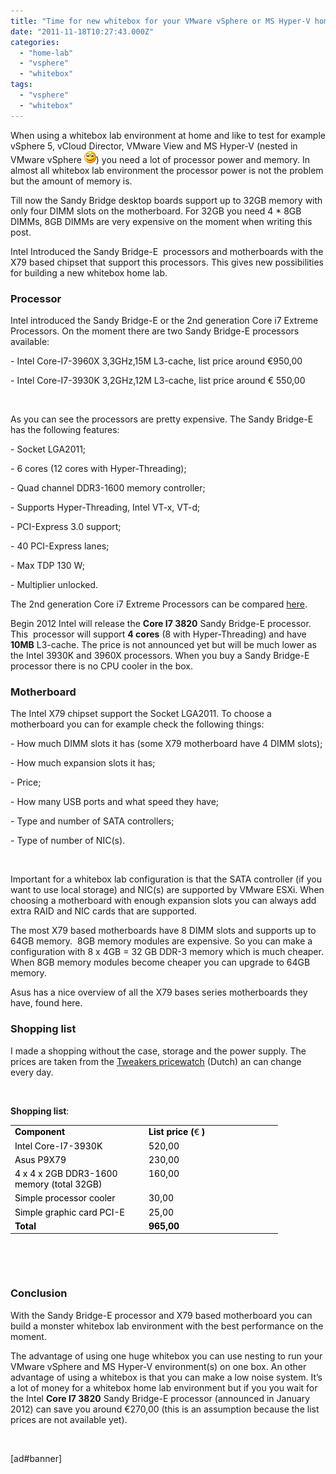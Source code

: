 ```yaml
---
title: "Time for new whitebox for your VMware vSphere or MS Hyper-V home lab environment?"
date: "2011-11-18T10:27:43.000Z"
categories: 
  - "home-lab"
  - "vsphere"
  - "whitebox"
tags: 
  - "vsphere"
  - "whitebox"
---
```


When using a whitebox lab environment at home and like to test for example vSphere 5, vCloud Director, VMware View and MS Hyper-V (nested in VMware vSphere ![Glimlach](images/wlEmoticon-smile.png)) you need a lot of processor power and memory. In almost all whitebox lab environment the processor power is not the problem but the amount of memory is.

Till now the Sandy Bridge desktop boards support up to 32GB memory with only four DIMM slots on the motherboard. For 32GB you need 4 \* 8GB DIMMs, 8GB DIMMs are very expensive on the moment when writing this post.

Intel Introduced the Sandy Bridge-E  processors and motherboards with the X79 based chipset that support this processors. This gives new possibilities for building a new whitebox home lab.

### Processor

Intel introduced the Sandy Bridge-E or the 2nd generation Core i7 Extreme Processors. On the moment there are two Sandy Bridge-E processors available:

\- Intel Core-I7-3960X 3,3GHz,15M L3-cache, list price around €950,00

\- Intel Core-I7-3930K 3,2GHz,12M L3-cache, list price around € 550,00

 

As you can see the processors are pretty expensive. The Sandy Bridge-E has the following features:

\- Socket LGA2011;

\- 6 cores (12 cores with Hyper-Threading);

\- Quad channel DDR3-1600 memory controller;

\- Supports Hyper-Threading, Intel VT-x, VT-d;

\- PCI-Express 3.0 support;

\- 40 PCI-Express lanes;

\- Max TDP 130 W;

\- Multiplier unlocked.

The 2nd generation Core i7 Extreme Processors can be compared [here](http://ark.intel.com/).

Begin 2012 Intel will release the **Core I7 3820** Sandy Bridge-E processor. This  processor will support **4 cores** (8 with Hyper-Threading) and have **10MB** L3-cache. The price is not announced yet but will be much lower as the Intel 3930K and 3960X processors. When you buy a Sandy Bridge-E processor there is no CPU cooler in the box.

### Motherboard

The Intel X79 chipset support the Socket LGA2011. To choose a motherboard you can for example check the following things:

\- How much DIMM slots it has (some X79 motherboard have 4 DIMM slots);

\- How much expansion slots it has;

\- Price;

\- How many USB ports and what speed they have;

\- Type and number of SATA controllers;

\- Type of number of NIC(s).

 

Important for a whitebox lab configuration is that the SATA controller (if you want to use local storage) and NIC(s) are supported by VMware ESXi. When choosing a motherboard with enough expansion slots you can always add extra RAID and NIC cards that are supported.

The most X79 based motherboards have 8 DIMM slots and supports up to 64GB memory.  8GB memory modules are expensive. So you can make a configuration with 8 x 4GB = 32 GB DDR-3 memory which is much cheaper. When 8GB memory modules become cheaper you can upgrade to 64GB memory.

Asus has a nice overview of all the X79 bases series motherboards they have, found here.

### Shopping list

I made a shopping without the case, storage and the power supply. The prices are taken from the [Tweakers pricewatch](http://tweakers.net/pricewatch/) (Dutch) an can change every day.

 

**Shopping list**:

<table border="0" width="400" cellspacing="0" cellpadding="2"><tbody><tr><td valign="top" width="200"><strong><span style="color: #000000;">Component</span></strong></td><td valign="top" width="200"><span style="color: #000000;"><strong>List price (</strong><span style="font-size: small;">€ </span><strong>)</strong></span></td></tr><tr><td valign="top" width="200"><span style="color: #000000;">Intel Core-I7-3930K</span></td><td valign="top" width="200"><span style="color: #000000;">520,00</span></td></tr><tr><td valign="top" width="200"><span style="color: #000000;">Asus P9X79</span></td><td valign="top" width="200"><span style="color: #000000;">230,00</span></td></tr><tr><td valign="top" width="200"><span style="color: #000000;">4 x 4 x 2GB DDR3-1600 memory (total 32GB)</span></td><td valign="top" width="200"><span style="color: #000000;">160,00</span></td></tr><tr><td valign="top" width="200"><span style="color: #000000;">Simple processor cooler</span></td><td valign="top" width="200"><span style="color: #000000;">30,00</span></td></tr><tr><td valign="top" width="200"><span style="color: #000000;">Simple graphic card PCI-E</span></td><td valign="top" width="200"><span style="color: #000000;">25,00</span></td></tr><tr><td valign="top" width="200"><strong><span style="color: #000000;">Total</span></strong></td><td valign="top" width="200"><span style="color: #000000;"><strong>965,00 </strong><span style="font-size: small;">&nbsp;</span><strong>&nbsp;</strong></span></td></tr></tbody></table>

 

 

### Conclusion

With the Sandy Bridge-E processor and X79 based motherboard you can build a monster whitebox lab environment with the best performance on the moment.

The advantage of using one huge whitebox you can use nesting to run your VMware vSphere and MS Hyper-V environment(s) on one box. An other advantage of using a whitebox is that you can make a low noise system. It’s a lot of money for a whitebox home lab environment but if you you wait for the Intel **Core I7 3820** Sandy Bridge-E processor (announced in January 2012) can save you around €270,00 (this is an assumption because the list prices are not available yet).

 

\[ad#banner\]
